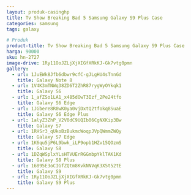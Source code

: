 ```yaml
---
layout: produk-casinghp
title: Tv Show Breaking Bad 5 Samsung Galaxy S9 Plus Case
categories: samsung
tags: galaxy

# Produk
product-title: Tv Show Breaking Bad 5 Samsung Galaxy S9 Plus Case
harga: 90000
sku: hn-2727
image-drive: 1Ry11OoJZLjXjXIGfXRkKJ-Gk7vtg0pmn
gallery:
  - url: 1JuEWk8Jfb6dbwr9cfC-gJLgHU4sTnnGd
    title: Galaxy Note 8
  - url: 1V4K3mTNWq38ZD6T2ZhR87rygWyOYkqk1
    title: Galaxy S6
  - url: 1_afZSo1LA1_x485dOwT3Izf_2Pe24tfo
    title: Galaxy S6 Edge
  - url: 1JGbere8R8wK0ya0vjDxtQ2tfokq8SuaE
    title: Galaxy S6 Edge Plus
  - url: 1alyZ3ZhP_V2V0dC9UQIb06CgNXKip3Bw
    title: Galaxy S7
  - url: 1RHSr3_qUkoBzBukmcWoqpJVpQWmmZWQy
    title: Galaxy S7 Edge
  - url: 1K6qu5jP6L9bwk_iLP9opb1HZv15QOzmS
    title: Galaxy S8
  - url: 1DZqWSplxYLsHTVUErRGGmbpYklTAK1Kd
    title: Galaxy S8 Plus
  - url: 16895E3oCIGfZQtm8KvkNNVqK3X5t52tE
    title: Galaxy S9
  - url: 1Ry11OoJZLjXjXIGfXRkKJ-Gk7vtg0pmn
    title: Galaxy S9 Plus
---
```

